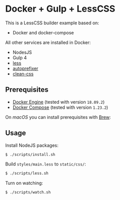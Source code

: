 # Docker + Gulp + LessCSS

This is a LessCSS builder example based on:

- Docker and docker-compose

All other services are installed in Docker:

- NodesJS
- Gulp 4
- [less](https://github.com/less/less.js)
- [autoprefixer](https://github.com/postcss/autoprefixer)
- [clean-css](https://github.com/jakubpawlowicz/clean-css)


## Prerequisites

- [Docker Engine](https://docs.docker.com/engine/) (tested with version `18.09.2`)
- [Docker Compose](https://docs.docker.com/compose/) (tested with version `1.23.2`)

On *macOS* you can install prerequisites with [Brew](https://brew.sh/index_fr):


## Usage

Install NodeJS packages:

```sh
$ ./scripts/install.sh
```

Build `styles/main.less` to `static/css/`:

```sh
$ ./scripts/less.sh
```

Turn on watching:

```
$ ./scripts/watch.sh
```
